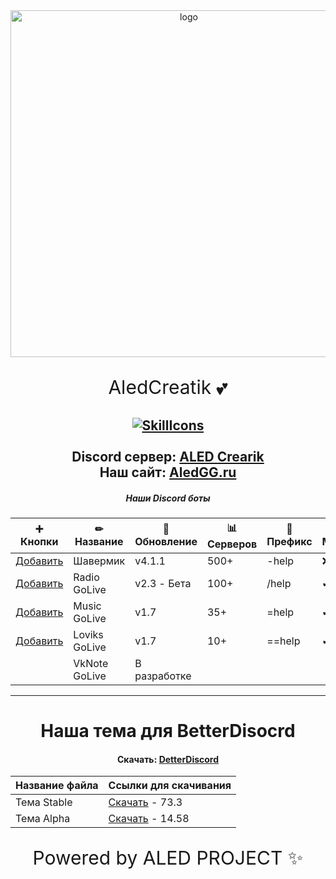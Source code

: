 <div id="logo" align="center">
<img src="https://i.imgur.com/hiZVAD2.png" alt="logo" style="width:555px;height:auto"> 
  
<p align="center" style="font-size:30px">AledCreatik 💕</p>
  
  <a href="#">![SkillIcons](https://skillicons.dev/icons?i=js,nodejs,java,py,html,css,heroku,mongodb,vscode,discord)</a><br><br>
Discord сервер: [ALED Crearik](https://discord.gg/5BM4XD3qxM)<br>
Наш сайт: [AledGG.ru](https://aledproject.github.io)
---

##### Наши Discord боты 
➕ Кнопки           | ✏ Название   | 📀 Обновление | 📊 Серверов | 🌠 Префикс | 🎶 Музыка | 🔧 Админ | 👑 Топ
------------------- | ------------- | -------------- | ----------- | ---------- | --------- | --------- | -------
[Добавить](https://discord.com/oauth2/authorize?client_id=487246091939479553&scope=bot&permissions=8&scope=applications.commands%20bot)        | Шавермик      | v4.1.1         | 500+        | -help      | ❌        | ✔        | ✔
[Добавить](https://discord.com/oauth2/authorize?client_id=921838038580084777&scope=bot&permissions=8&scope=applications.commands%20bot)        | Radio GoLive  | v2.3 - Бета    | 100+        | /help      | ✔         | ❌       | ✔
[Добавить](https://discord.com/oauth2/authorize?client_id=897818365836550144&scope=bot&permissions=8)        | Music GoLive  | v1.7           | 35+         | =help      | ✔         | ❌       | ❌
[Добавить](https://discord.com/oauth2/authorize?client_id=937184094931001385&scope=bot&permissions=8)        | Loviks GoLive | v1.7           | 10+         | ==help     | ✔         | ❌       | ❌
[]()                | VkNote GoLive | В разработке   |             |            |           |           |
---
# Наша тема для BetterDisocrd  
#### Скачать: [DetterDiscord](https://BetterDiscord.app)
Название файла | Ссылки для скачивания
------------ | -------------
Тема Stable | [Скачать](https://github.com/ALEDPROJECT/ALED-THEME/releases/download/R-Stable/aledproject-relese.theme.css) - 73.3
Тема Alpha  | [Скачать](https://github.com/ALEDPROJECT/ALED-THEME/releases/download/A-14.58/aledproject-alpha.theme.css) - 14.58


<p align="center" style="font-size:30px">Powered by ALED PROJECT ✨</p>
